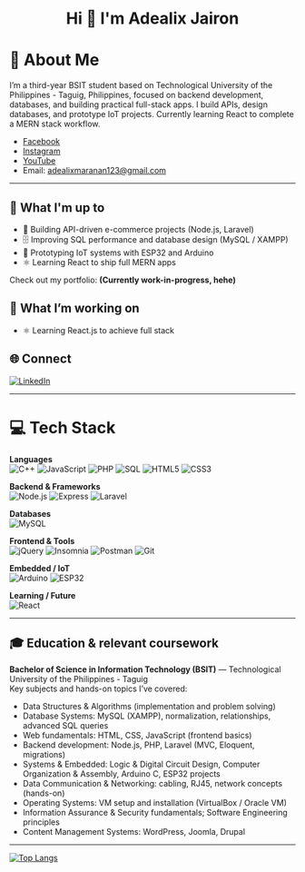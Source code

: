 <!-- Hi there 👋 -->

<!--
**Adealix/Adealix** is a ✨ _special_ ✨ repository because its `README.md` (this file) appears on your GitHub profile.

Here are some ideas to get you started:

- 🔭 I’m currently working on ...
- 🌱 I’m currently learning ...
- 👯 I’m looking to collaborate on ...
- 🤔 I’m looking for help with ...
- 💬 Ask me about ...
- 📫 How to reach me: ...
- 😄 Pronouns: ...
- ⚡ Fun fact: ...
-->

<h1 align="center">Hi 👋 I'm Adealix Jairon</h1>

# 💫 About Me
I’m a third-year BSIT student based on Technological University of the Philippines - Taguig, Philippines, focused on backend development, databases, and building practical full-stack apps. I build APIs, design databases, and prototype IoT projects. Currently learning React to complete a MERN stack workflow.

- [Facebook](https://www.facebook.com/adealixm/)
- [Instagram](https://www.instagram.com/adealixm/)
- [YouTube](https://www.youtube.com/@adealix)
- Email: adealixmaranan123@gmail.com

---

## 🚀 What I'm up to
- 🔧 Building API-driven e-commerce projects (Node.js, Laravel)  
- 🗄️ Improving SQL performance and database design (MySQL / XAMPP)  
- 🌱 Prototyping IoT systems with ESP32 and Arduino  
- ⚛️ Learning React to ship full MERN apps

Check out my portfolio: **(Currently work-in-progress, hehe)**

## 🌱 What I’m working on
- ⚛️ Learning React.js to achieve full stack

## 🌐 Connect

[![LinkedIn](https://img.shields.io/badge/LinkedIn-%230077B5.svg?logo=linkedin&logoColor=white)](https://www.linkedin.com/in/adealix-jairon-maranan-388501373)  

---

# 💻 Tech Stack

**Languages**  
![C++](https://img.shields.io/badge/C++-00599C?style=for-the-badge&logo=c%2B%2B&logoColor=white)
![JavaScript](https://img.shields.io/badge/JavaScript-F7DF1E?style=for-the-badge&logo=javascript&logoColor=black)
![PHP](https://img.shields.io/badge/PHP-777BB4?style=for-the-badge&logo=php&logoColor=white)
![SQL](https://img.shields.io/badge/SQL-00758F?style=for-the-badge&logo=postgresql&logoColor=white)
![HTML5](https://img.shields.io/badge/HTML5-E34F26?style=for-the-badge&logo=html5&logoColor=white)
![CSS3](https://img.shields.io/badge/CSS3-1572B6?style=for-the-badge&logo=css3&logoColor=white)

**Backend & Frameworks**  
![Node.js](https://img.shields.io/badge/Node.js-339933?style=for-the-badge&logo=node.js&logoColor=white)
![Express](https://img.shields.io/badge/Express-000000?style=for-the-badge&logo=express&logoColor=white)
![Laravel](https://img.shields.io/badge/Laravel-FF2D20?style=for-the-badge&logo=laravel&logoColor=white)

**Databases**  
![MySQL](https://img.shields.io/badge/MySQL-4479A1?style=for-the-badge&logo=mysql&logoColor=white)

**Frontend & Tools**  
![jQuery](https://img.shields.io/badge/jQuery-0769AD?style=for-the-badge&logo=jquery&logoColor=white)
![Insomnia](https://img.shields.io/badge/Insomnia-0ACF83?style=for-the-badge&logo=insomnia&logoColor=white)
![Postman](https://img.shields.io/badge/Postman-FF6C37?style=for-the-badge&logo=postman&logoColor=white)
![Git](https://img.shields.io/badge/Git-F05032?style=for-the-badge&logo=git&logoColor=white)

**Embedded / IoT**  
![Arduino](https://img.shields.io/badge/Arduino-00979D?style=for-the-badge&logo=arduino&logoColor=white)
![ESP32](https://img.shields.io/badge/ESP32-2B2B2B?style=for-the-badge&logo=espressif&logoColor=white)

**Learning / Future**  
![React](https://img.shields.io/badge/React-61DAFB?style=for-the-badge&logo=react&logoColor=black)

---

## 🎓 Education & relevant coursework
**Bachelor of Science in Information Technology (BSIT)** — Technological University of the Philippines - Taguig  
Key subjects and hands-on topics I’ve covered:
- Data Structures & Algorithms (implementation and problem solving)  
- Database Systems: MySQL (XAMPP), normalization, relationships, advanced SQL queries  
- Web fundamentals: HTML, CSS, JavaScript (frontend basics)  
- Backend development: Node.js, PHP, Laravel (MVC, Eloquent, migrations)  
- Systems & Embedded: Logic & Digital Circuit Design, Computer Organization & Assembly, Arduino C, ESP32 projects  
- Data Communication & Networking: cabling, RJ45, network concepts (hands-on)  
- Operating Systems: VM setup and installation (VirtualBox / Oracle VM)  
- Information Assurance & Security fundamentals; Software Engineering principles  
- Content Management Systems: WordPress, Joomla, Drupal

---

[![Top Langs](https://github-readme-stats.vercel.app/api/top-langs/?username=Adealix&layout=donut)](https://github.com/anuraghazra/github-readme-stats)
